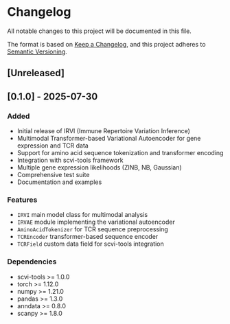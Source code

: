 # Changelog

All notable changes to this project will be documented in this file.

The format is based on [Keep a Changelog](https://keepachangelog.com/en/1.0.0/),
and this project adheres to [Semantic Versioning](https://semver.org/spec/v2.0.0.html).

## [Unreleased]

## [0.1.0] - 2025-07-30

### Added
- Initial release of IRVI (Immune Repertoire Variation Inference)
- Multimodal Transformer-based Variational Autoencoder for gene expression and TCR data
- Support for amino acid sequence tokenization and transformer encoding
- Integration with scvi-tools framework
- Multiple gene expression likelihoods (ZINB, NB, Gaussian)
- Comprehensive test suite
- Documentation and examples

### Features
- `IRVI` main model class for multimodal analysis
- `IRVAE` module implementing the variational autoencoder
- `AminoAcidTokenizer` for TCR sequence preprocessing
- `TCREncoder` transformer-based sequence encoder
- `TCRField` custom data field for scvi-tools integration

### Dependencies
- scvi-tools >= 1.0.0
- torch >= 1.12.0
- numpy >= 1.21.0
- pandas >= 1.3.0
- anndata >= 0.8.0
- scanpy >= 1.8.0
